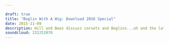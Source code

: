 ```yaml
---

draft: true
title: "Boglin With A Wig: Download 2016 Special"
date: 2015-11-09
description: Hill and Beez discuss corsets and Boglins...oh and the latest additions to Download 2016, including Korn, Deftones, Disturbed, Motorhead, Nightwish and Megadeth.
soundcloud: 232252078
---
```

